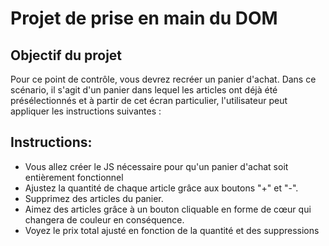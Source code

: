 # Projet de prise en main du DOM 


## Objectif du projet
Pour ce point de contrôle, vous devrez recréer un panier d'achat. 
Dans ce scénario, il s'agit d'un panier dans lequel les articles ont déjà été présélectionnés et à partir de cet écran particulier, l'utilisateur peut appliquer les instructions suivantes :

## Instructions:
- Vous allez créer le JS nécessaire pour qu'un panier d'achat soit entièrement fonctionnel
- Ajustez la quantité de chaque article grâce aux boutons "+" et "-".
- Supprimez des articles du panier.
- Aimez des articles grâce à un bouton cliquable en forme de cœur qui changera de couleur en conséquence.
- Voyez le prix total ajusté en fonction de la quantité et des suppressions
  
